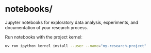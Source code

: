 # notebooks/

Jupyter notebooks for exploratory data analysis, experiments, and documentation of your research process.

Run notebooks with the project kernel:
```bash
uv run ipython kernel install --user --name="my-research-project"
```